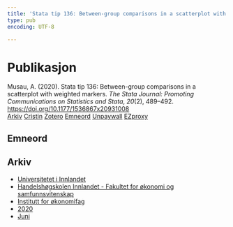 ```yaml
---
title: 'Stata tip 136: Between-group comparisons in a scatterplot with weighted markers'
type: pub
encoding: UTF-8

---
```

<h1>Publikasjon</h1>
<article id="csl-bib-container-GU7MMCQ6" class="csl-bib-container">
  <div class="csl-bib-body"> <div class="csl-entry">Musau, A. (2020). Stata tip 136: Between-group comparisons in a scatterplot with weighted markers. <i>The Stata Journal: Promoting Communications on Statistics and Stata</i>, <i>20</i>(2), 489–492. <a href="https://doi.org/10.1177/1536867x20931008">https://doi.org/10.1177/1536867x20931008</a></div> </div>
  <div class="csl-bib-buttons">
    <a href="#taxonomy-article-GU7MMCQ6" alt="archive" class="csl-bib-button">Arkiv</a>
    <a href="https://app.cristin.no/results/show.jsf?id=1816481" alt="Cristin" class="csl-bib-button">Cristin</a>
    <a href="http://zotero.org/groups/5881554/items/GU7MMCQ6" alt="Zotero" class="csl-bib-button">Zotero</a>
    <a href="#keywords-article-GU7MMCQ6" alt="keywords" class="csl-bib-button">Emneord</a>
    <a href="https://doi.org/10.1177/1536867x20931008" alt="Unpaywall" class="csl-bib-button">Unpaywall</a>
    <a href="https://doi.org/10.1177/1536867x20931008" alt="EZproxy" class="csl-bib-button">EZproxy</a>
  </div>
  <div id="csl-bib-meta-container-GU7MMCQ6"></div>
</article>
<div id="csl-bib-meta-GU7MMCQ6" class="csl-bib-meta">
  <article id="keywords-article-GU7MMCQ6" class="keywords-article">
    <h1>Emneord</h1>
    
  </article>
  <article id="taxonomy-article-GU7MMCQ6" class="taxonomy-article">
    <h1>Arkiv</h1>
    <ul>
      <li><a href="{{< params subfolder >}}nn/archive/?key=3DCRN523">Universitetet i Innlandet</a></li>
      <li><a href="{{< params subfolder >}}nn/archive/?key=DU8Q9LN9">Handelshøgskolen Innlandet - Fakultet for økonomi og samfunnsvitenskap</a></li>
      <li><a href="{{< params subfolder >}}nn/archive/?key=3IQA89I8">Institutt for økonomifag</a></li>
      <li><a href="{{< params subfolder >}}nn/archive/?key=TI88EFV9">2020</a></li>
      <li><a href="{{< params subfolder >}}nn/archive/?key=IYFN9JA3">Juni</a></li>
    </ul>
  </article>
</div>
